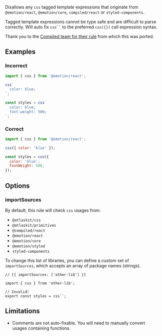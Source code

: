Disallows any `css` tagged template expressions that originate from `@emotion/react`, `@emotion/core`, `compiled/react` or `styled-components`.

Tagged template expressions cannot be type safe and are difficult to parse correctly. Will auto fix ` css`` ` to the preferred `css({})` call expression syntax.

Thank you to the [Compiled team for their rule](https://github.com/atlassian-labs/compiled/tree/master/packages/eslint-plugin/src/rules/no-css-tagged-template-expression) from which this was ported.

## Examples

### Incorrect

```js
import { css } from '@emotion/react';

css`
  color: blue;
`;

const styles = css`
  color: blue;
  font-weight: 500;
`;
```

### Correct

```js
import { css } from '@emotion/react';

css({ color: 'blue' });

const styles = css({
  color: 'blue',
  fontWeight: 500,
});
```

## Options

### importSources

By default, this rule will check `css` usages from:

- `@atlaskit/css`
- `@atlaskit/primitives`
- `@compiled/react`
- `@emotion/react`
- `@emotion/core`
- `@emotion/styled`
- `styled-components`

To change this list of libraries, you can define a custom set of `importSources`, which accepts an array of package names (strings).

```tsx
// [{ importSources: ['other-lib'] }]

import { css } from 'other-lib';

// Invalid!
export const styles = css``;
```

## Limitations

- Comments are not auto-fixable. You will need to manually convert usages containing functions.
